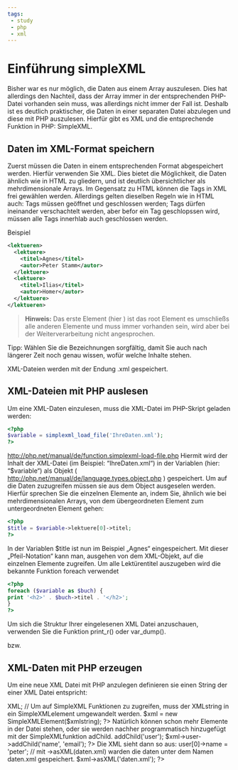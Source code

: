 ```yaml
---
tags:
 - study
 - php
 - xml
---
```

# Einführung simpleXML

Bisher war es nur möglich, die Daten aus einem Array auszulesen. Dies hat allerdings den Nachteil, dass der Array immer in der entsprechenden PHP-Datei vorhanden sein muss, was allerdings nicht immer der Fall ist. Deshalb ist es deutlich praktischer, die Daten in einer separaten Datei abzulegen und diese mit PHP auszulesen. Hierfür gibt es XML und die entsprechende Funktion in PHP: SimpleXML.

## Daten im XML-Format speichern

Zuerst müssen die Daten in einem entsprechenden Format abgespeichert werden. Hierfür
verwenden Sie XML. Dies bietet die Möglichkeit, die Daten ähnlich wie in HTML zu gliedern, und ist
deutlich übersichtlicher als mehrdimensionale Arrays. Im Gegensatz zu HTML können die Tags in XML frei gewählen werden. Allerdings gelten dieselben Regeln wie in HTML auch: Tags müssen geöffnet und geschlossen werden; Tags dürfen ineinander
verschachtelt werden, aber befor ein Tag geschlopssen wird, müssen alle Tags innerhlab auch geschlossen werden.

Beispiel
```xml
<lektueren>
  <lektuere>
    <titel>Agnes</titel>
    <autor>Peter Stamm</autor>
  </lektuere>
  <lektuere>
    <titel>Ilias</titel>
    <autor>Homer</autor>
  </lektuere>
</lektueren>
```
>**Hinweis:** Das erste Element (hier <lektueren>) ist das root Element es umschließs alle anderen Elemente und muss immer vorhanden sein, wird aber bei der Weiterverarbeitung nicht angesprochen.

Tipp: Wählen Sie die Bezeichnungen sorgfältig, damit Sie auch nach längerer Zeit noch genau wissen, wofür welche Inhalte stehen.

XML-Dateien werden mit der Endung .xml gespeichert.

## XML-Dateien mit PHP auslesen

Um eine XML-Daten einzulesen, muss die XML-Datei im PHP-Skript geladen werden:
```php
<?php
$variable = simplexml_load_file('IhreDaten.xml');
?>
```
http://php.net/manual/de/function.simplexml-load-file.php
Hiermit wird der Inhalt der XML-Datei (im Beispiel: “IhreDaten.xml“) in der Variablen (hier: “$variable“) als Objekt ( http://php.net/manual/de/language.types.object.php ) gespeichert.
Um auf die Daten zuzugreifen müssen sie aus dem Object ausgeselen werden.
Hierfür sprechen Sie die einzelnen Elemente an, indem Sie, ähnlich wie bei mehrdimensionalen
Arrays, von dem übergeordneten Element zum untergeordneten Element gehen:
```php
<?php
$title = $variable->lektuere[0]->titel;
?>
```
In der Variablen $title ist nun im Beispiel „Agnes“ eingespeichert.
Mit dieser „Pfeil-Notation“ kann man, ausgehen von dem XML-Objekt, auf die einzelnen Elemente
zugreifen.
Um alle Lektürentitel auszugeben wird die bekannte Funktion foreach verwendet
```php
<?php
foreach ($variable as $buch) {
print '<h2>' . $buch->titel . '</h2>';
}
?>
```

Um sich die Struktur Ihrer eingelesenen XML Datei anzuschauen, verwenden Sie die
Funktion print_r() oder var_dump().
<?php
$variable = simplexml_load_file('IhreDaten.xml');
print_r($variable);
?>
bzw.
<?php
foreach ($variable as $buch) {
var_dump($buch);
}
?>

## XML-Daten mit PHP erzeugen

Um eine neue XML Datei mit PHP anzulegen definieren sie einen String der einer XML Datei
entspricht:
<?php
// zwischen <<<XMl und XML; befindet sich der Inhalt
$xmlstring = <<<XML
<?xml version='1.0' standalone='yes'?>
<root>
</root>
XML;
// Um auf SimpleXML Funktionen zu zugreifen, muss der XMLstring in ein SimpleXMLelement
umgewandelt werden.
$xml = new SimpleXMLElement($xmlstring);
?>
Natürlich können schon mehr Elemente in der Datei stehen, oder sie werden nachher
programmatisch hinzugefügt mit der SimpleXMLfunktion adChild.
<?php
$xml->addChild('user');
$xml->user->addChild('name', 'email');
?>
Die XML sieht dann so aus:
<?xml version='1.0' standalone='yes'?>
<root>
<user>
<name></name>
<email></email>
</user>
</root>
<?php
// user[0] wählt das erste user Element und setzt den Wert auf „peter“
$xml->user[0]->name = 'peter';
// mit ->asXML(daten.xml) warden die daten unter dem Namen daten.xml gespeichert.
$xml->asXML('daten.xml');
?>
